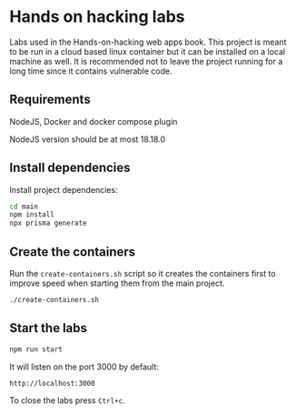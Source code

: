 # Hands on hacking labs
Labs used in the Hands-on-hacking web apps book. This project is meant to be run in a cloud based linux container but it can be installed on a local machine as well. It is recommended not to leave the project running for a long time since it contains vulnerable code.

## Requirements
NodeJS, Docker and docker compose plugin

NodeJS version should be at most 18.18.0

## Install dependencies
Install project dependencies:

```bash
cd main
npm install
npx prisma generate
```

## Create the containers
Run the `create-containers.sh` script so it creates the containers first to improve speed when starting them from the main project.

```bash
./create-containers.sh
```

## Start the labs
```bash
npm run start
```

It will listen on the port 3000 by default:

```bash
http://localhost:3000
```

To close the labs press `Ctrl+c`.
